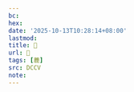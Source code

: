 ```yaml
---
bc:
hex:
date: '2025-10-13T10:28:14+08:00'
lastmod:
title: 􃺰
url: 􃺰
tags: [蔍]
src: DCCV
note:
---
```

